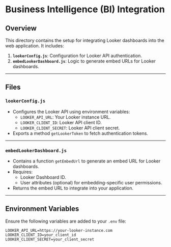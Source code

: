 # Business Intelligence (BI) Integration

## Overview

This directory contains the setup for integrating Looker dashboards into the web application. It includes:

1. **`lookerConfig.js`**: Configuration for Looker API authentication.
2. **`embedLookerDashboard.js`**: Logic to generate embed URLs for Looker dashboards.

---

## Files

### `lookerConfig.js`

- Configures the Looker API using environment variables:
  - `LOOKER_API_URL`: Your Looker instance URL.
  - `LOOKER_CLIENT_ID`: Looker API client ID.
  - `LOOKER_CLIENT_SECRET`: Looker API client secret.
- Exports a method `getLookerToken` to fetch authentication tokens.

---

### `embedLookerDashboard.js`

- Contains a function `getEmbedUrl` to generate an embed URL for Looker dashboards.
- Requires:
  - Looker Dashboard ID.
  - User attributes (optional) for embedding-specific user permissions.
- Returns the embed URL to integrate into your application.

---

## Environment Variables

Ensure the following variables are added to your `.env` file:

```env
LOOKER_API_URL=https://your-looker-instance.com
LOOKER_CLIENT_ID=your_client_id
LOOKER_CLIENT_SECRET=your_client_secret
